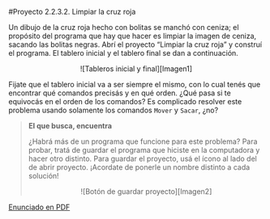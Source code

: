 #Proyecto 2.2.3.2. Limpiar la cruz roja

Un dibujo de la cruz roja hecho con bolitas se manchó con ceniza; el propósito del programa que hay que hacer es limpiar la imagen de ceniza, sacando las bolitas negras. Abrí el proyecto “Limpiar la cruz roja” y construí el programa. El tablero inicial y el tablero final se dan a continuación.

<center>
![Tableros inicial y final][Imagen1]
</center>

Fijate que el tablero inicial va a ser siempre el mismo, con lo cual tenés que encontrar qué comandos precisás y en qué orden. ¿Qué pasa si te equivocás en el orden de los comandos? Es complicado resolver este problema usando solamente los comandos `Mover` y `Sacar`, ¿no? 

> **El que busca, encuentra**
>
> ¿Habrá más de un programa que funcione para este problema? Para probar, tratá de guardar el programa que hiciste en la computadora y hacer otro distinto. Para guardar el proyecto, usá el ícono al lado del de abrir proyecto. ¡Acordate de ponerle un nombre distinto a cada solución!
> <center>
> ![Botón de guardar proyecto][Imagen2]

[Enunciado en PDF][PDF]

[Imagen1]: https://raw.githubusercontent.com/gobstones/proyectos-jr/master/Proyectos/Cap.2/2.2.3.2.Limpiar%20la%20cruz%20roja/Imagen1-small.png "Tableros inicial y final"

[Imagen2]: https://raw.githubusercontent.com/gobstones/proyectos-jr/master/Proyectos/Cap.2/2.2.3.2.Limpiar%20la%20cruz%20roja/Imagen2.png "Botón de guardar proyecto"

[PDF]: https://raw.githubusercontent.com/gobstones/proyectos-jr/master/Proyectos/Cap.2/2.2.3.2.Limpiar%20la%20cruz%20roja/description.pdf "Enunciado de 'Limpiar la cruz roja' en PDF"

